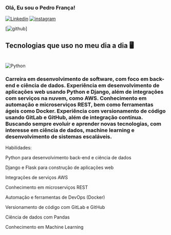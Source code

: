 ### Olá, Eu sou o Pedro França! 

[![Linkedin](https://img.shields.io/badge/LinkedIn-0077B5?style=for-the-badge&logo=linkedin&logoColor=white)](https://www.linkedin.com/in/pedro-frança-0b3857279/)
[![instagram](https://img.shields.io/badge/Instagram-E4405F?style=for-the-badge&logo=instagram&logoColor=white)](https://www.instagram.com/phs.franca/)

[![github](https://github-readme-stats.vercel.app/api/top-langs/?username=DevPedroFr&show_icons=true&theme=dracula)]

## Tecnologias que uso no meu dia a dia 🖥️

<div style= "display: inline_block"><br/>
    <img align="center" alt="Python" src="https://img.shields.io/badge/Python-3776AB?style=for-the-badge&logo=python&logoColor=white" />
    <link rel="stylesheet" type='text/css' href="https://cdn.jsdelivr.net/gh/devicons/devicon@latest/devicon.min.css" />
    <link rel="stylesheet" type='text/css' href="https://cdn.jsdelivr.net/gh/devicons/devicon@latest/devicon.min.css" />
    <link rel="stylesheet" type='text/css' href="https://cdn.jsdelivr.net/gh/devicons/devicon@latest/devicon.min.css" />
    <link rel="stylesheet" type='text/css' href="https://cdn.jsdelivr.net/gh/devicons/devicon@latest/devicon.min.css" />
          
          

</div>

### Carreira em desenvolvimento de software, com foco em back-end e ciência de dados. Experiência em desenvolvimento de aplicações web usando Python e Django, além de integrações com serviços na nuvem, como AWS. Conhecimento em automação e microserviços REST, bem como ferramentas ágeis como Docker. Experiência com versionamento de código usando GitLab e GitHub, além de integração contínua. Buscando sempre evoluir e aprender novas tecnologias, com interesse em ciência de dados, machine learning e desenvolvimento de sistemas escaláveis.

Habilidades:

Python para desenvolvimento back-end e ciência de dados

Django e Flask para construção de aplicações web

Integrações de serviços AWS

Conhecimento em microserviços REST

Automação e ferramentas de DevOps (Docker)

Versionamento de código com GitLab e GitHub

Ciência de dados com Pandas

Conhecimento em Machine Learning

